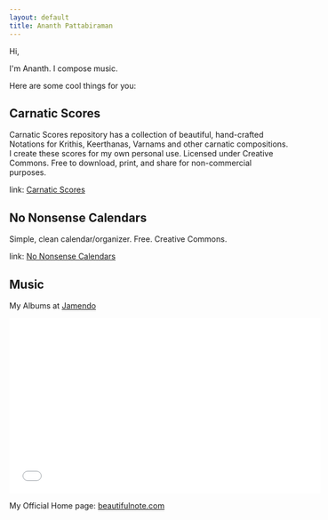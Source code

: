 ```yaml
---
layout: default
title: Ananth Pattabiraman
---
```


Hi,

I'm Ananth. I compose music.

Here are some cool things for you:

## Carnatic Scores

Carnatic Scores repository has a collection of beautiful, hand-crafted Notations for Krithis, Keerthanas, Varnams and other carnatic compositions. I create these scores for my own personal use. Licensed under Creative Commons. Free to download, print, and share for non-commercial purposes.

link: [Carnatic Scores][scores]

## No Nonsense Calendars

Simple, clean calendar/organizer. Free. Creative Commons.

link: [No Nonsense Calendars][calendars]

## Music

My Albums at [Jamendo][jamendo] 

<iframe width="560" height="315" src="//www.youtube.com/embed/s2IPZrOhEoU?rel=0" frameborder="0" allowfullscreen></iframe>

My Official Home page: [beautifulnote.com][beautifulnote]

[repos]: https://github.com/ananthp
[scores]: https://github.com/ananthp/carnatic_scores
[calendars]: http://ananthp.github.io/no-nonsense-calendars
[beautifulnote]: http://beautifulnote.com
[jamendo]: https://www.jamendo.com/en/artist/4126/ananth

<!-- Commented out for now. To be enabled back when there are blog posts

<div id="home">
  <h1>Blog Posts</h1>
  <ul class="posts">
    {% for post in site.posts %}
      <li><span>{{ post.date | date_to_string }}</span> &raquo; <a href="{{ post.url }}">{{ post.title }}</a></li>
    {% endfor %}
  </ul>
</div>

-->
